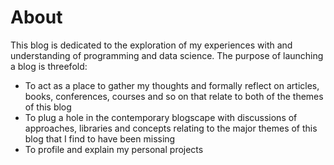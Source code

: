 # About

This blog is dedicated to the exploration of my experiences with and understanding of programming and data science. The purpose of launching a blog is threefold:

- To act as a place to gather my thoughts and formally reflect on articles, books, conferences, courses and so on that relate to both of the themes of this blog
- To plug a hole in the contemporary blogscape with discussions of approaches, libraries and concepts relating to the major themes of this blog that I find to have been missing
- To profile and explain my personal projects


